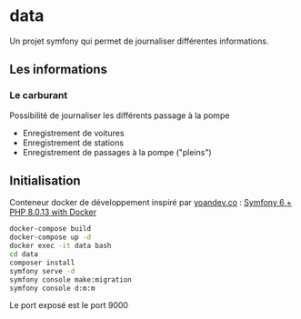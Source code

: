 # data

Un projet symfony qui permet de journaliser différentes informations.  

## Les informations

### Le carburant

Possibilité de journaliser les différents passage à la pompe
- Enregistrement de voitures
- Enregistrement de stations
- Enregistrement de passages à la pompe ("pleins")

## Initialisation

Conteneur docker de développement inspiré par [yoandev.co](https://yoandev.co/) : [Symfony 6 + PHP 8.0.13 with Docker](https://github.com/yoanbernabeu/symfony6-php8-in-docker-compose)

```bash
docker-compose build
docker-compose up -d
docker exec -it data bash
cd data
composer install
symfony serve -d
symfony console make:migration
symfony console d:m:m
```

Le port exposé est le port 9000